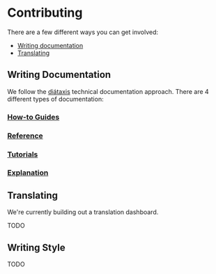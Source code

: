# Contributing

There are a few different ways you can get involved:

- [Writing documentation](#write-documentation)
- [Translating](#translating)

## Writing Documentation

We follow the [diátaxis](https://diataxis.fr) technical documentation approach. There are 4 different types of documentation:

### [How-to Guides](https://diataxis.fr/how-to-guides.html)

### [Reference](https://diataxis.fr/reference.html)

### [Tutorials](https://diataxis.fr/tutorials.html)

### [Explanation](https://diataxis.fr/explanation.html)


## Translating

We're currently building out a translation dashboard. 

TODO

## Writing Style

TODO